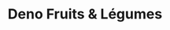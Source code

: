 ---
title: "Deno Fruits & Légumes"
url: /saint-etienne-des-gres/deno-fruits-and-legumes/
shop: greengrocer
---